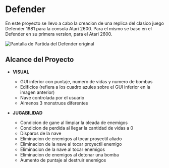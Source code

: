 # Defender

En este proyecto se llevo a cabo la creacion de una replica del clasico juego Defender 1981 para la consola Atari 2600.
Para el mismo se baso en el Defender en su primera version, para el Atari 2600.

![Pantalla de Partida del Defender original](http://www.8-bitcentral.com/images/reviews/atari2600/defender2600Screen.jpg)

## Alcance del Proyecto
* __VISUAL__
  * GUI inferior con puntaje, numero de vidas y numero de bombas
  * Edificios (refiera a los cuadro azules sobre el GUI inferior en la imagen anterior)
  * Nave controlada por el usuario
  * Almenos 3 monstruos diferentes
  
* __JUGABILIDAD__
  * Condicion de gane al limpiar la oleada de enemigos
  * Condicion de perdida al llegar la cantidad de vidas a 0
  * Disparos de la nave
  * Eliminacion de enemigos al tocar proyectil aliado
  * Eliminacion de la nave al tocar proyectil enemigo
  * Eliminacion de la nave al tocar enemigos
  * Eliminacion de enemigos al detonar una bomba
  * Aumento de puntaje al destruir enemigos 
